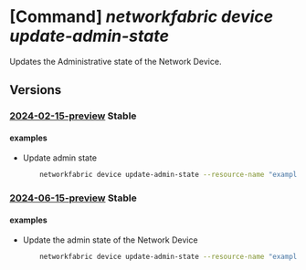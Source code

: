 # [Command] _networkfabric device update-admin-state_

Updates the Administrative state of the Network Device.

## Versions

### [2024-02-15-preview](/Resources/mgmt-plane/L3N1YnNjcmlwdGlvbnMve30vcmVzb3VyY2Vncm91cHMve30vcHJvdmlkZXJzL21pY3Jvc29mdC5tYW5hZ2VkbmV0d29ya2ZhYnJpYy9uZXR3b3JrZGV2aWNlcy97fS91cGRhdGVhZG1pbmlzdHJhdGl2ZXN0YXRl/2024-02-15-preview.xml) **Stable**

<!-- mgmt-plane /subscriptions/{}/resourcegroups/{}/providers/microsoft.managednetworkfabric/networkdevices/{}/updateadministrativestate 2024-02-15-preview -->

#### examples

- Update admin state
    ```bash
        networkfabric device update-admin-state --resource-name "example-device-name" --resource-group "example-RG" --state "UnderMaintenance"
    ```

### [2024-06-15-preview](/Resources/mgmt-plane/L3N1YnNjcmlwdGlvbnMve30vcmVzb3VyY2Vncm91cHMve30vcHJvdmlkZXJzL21pY3Jvc29mdC5tYW5hZ2VkbmV0d29ya2ZhYnJpYy9uZXR3b3JrZGV2aWNlcy97fS91cGRhdGVhZG1pbmlzdHJhdGl2ZXN0YXRl/2024-06-15-preview.xml) **Stable**

<!-- mgmt-plane /subscriptions/{}/resourcegroups/{}/providers/microsoft.managednetworkfabric/networkdevices/{}/updateadministrativestate 2024-06-15-preview -->

#### examples

- Update the admin state of the Network Device
    ```bash
        networkfabric device update-admin-state --resource-name "example-device-name" --resource-group "example-RG" --state "UnderMaintenance"
    ```
